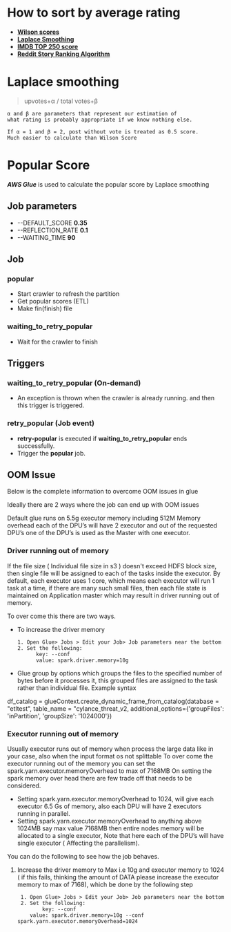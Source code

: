 # How to sort by average rating
 - **[Wilson scores](http://www.evanmiller.org/how-not-to-sort-by-average-rating.html)**
 - **[Laplace Smoothing](https://planspace.org/2014/08/17/how-to-sort-by-average-rating/)**
 - **[IMDB TOP 250 score](https://help.imdb.com/?ref_=helphdr_helphome)**
 - **[Reddit Story Ranking Algorithm](https://medium.com/hacking-and-gonzo/how-reddit-ranking-algorithms-work-ef111e33d0d9)**

# Laplace smoothing
> upvotes+α  / total votes+β

```
α and β are parameters that represent our estimation of
what rating is probably appropriate if we know nothing else.

If α = 1 and β = 2, post without vote is treated as 0.5 score.
Much easier to calculate than Wilson Score
```

# Popular Score
***AWS Glue*** is used to calculate the popular score by Laplace smoothing

## Job parameters
- --DEFAULT_SCORE   **0.35**<br>
- --REFLECTION_RATE **0.1** <br>
- --WAITING_TIME    **90**

## Job
### popular
- Start crawler to refresh the partition
- Get popular scores (ETL)
- Make fin(finish) file 

### waiting_to_retry_popular
 - Wait for the crawler to finish

## Triggers
### waiting_to_retry_popular (On-demand)
 - An exception is thrown when the crawler is already running. and then this trigger is triggered.

### retry_popular (Job event)
 - **retry-popular** is executed if **waiting_to_retry_popular** ends successfully.
 - Trigger the **popular** job.

## OOM Issue
Below is the complete information to overcome OOM issues in glue

Ideally there are 2 ways where the job can end up with OOM issues

Default glue runs on 5.5g executor memory including 512M Memory overhead each of the DPU’s will have 2 executor and out of the requested DPU’s one of the DPU’s is used as the Master with one executor.

### Driver running out of memory

If the file size ( Individual file size in s3  ) doesn't exceed HDFS block size, then  single file will be assigned to each of the tasks inside the executor. By default, each executor uses 1 core, which means each executor will run 1 task at a time, if there are many such small files, then each file state is maintained on Application master which may result in driver running out of memory.

To over come this there are two ways.

- To increase the driver memory

      1. Open Glue> Jobs > Edit your Job> Job parameters near the bottom
      2. Set the following:
            key: --conf
            value: spark.driver.memory=10g

- Glue group by options  which groups the files to the specified number of bytes  before it processes it, this grouped files are assigned to the task rather than individual file.
Example syntax

df_catalog = glueContext.create_dynamic_frame_from_catalog(database = "etltest", table_name = "cylance_threat_v2, additional_options={'groupFiles': 'inPartition', 'groupSize': '1024000'})

### Executor running out of memory

Usually executor runs out of memory when process the large data like in your case, also when the input format os not splittable 
To over come the executor running out of the memory you can set the spark.yarn.executor.memoryOverhead to max of 7168MB
On setting the spark memory over head there are few trade off that needs to be considered.

* Setting spark.yarn.executor.memoryOverhead to 1024, will give each executor 6.5 Gs of memory, also each DPU will have 2 executors running in parallel.
* Setting spark.yarn.executor.memoryOverhead to anything above 1024MB say max value 7168MB then entire nodes memory will be allocated to a single executor, Note that here each of the DPU’s will have single executor ( Affecting the parallelism).

You can do the following to see how the job behaves.

1. Increase the driver memory to Max i.e 10g and executor memory to 1024 ( if this fails, thinking the amount of DATA please increase the executor memory to max of 7168), which be done by the following step

    	1. Open Glue> Jobs > Edit your Job> Job parameters near the bottom
    	2. Set the following:
      		   key: --conf
		   value: spark.driver.memory=10g --conf spark.yarn.executor.memoryOverhead=1024